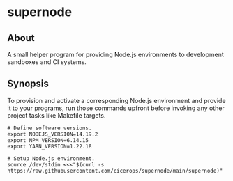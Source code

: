 # supernode


## About

A small helper program for providing Node.js environments to development
sandboxes and CI systems.


## Synopsis

To provision and activate a corresponding Node.js environment and provide it to
your programs, run those commands upfront before invoking any other project
tasks like Makefile targets.

```shell
# Define software versions.
export NODEJS_VERSION=14.19.2
export NPM_VERSION=6.14.15
export YARN_VERSION=1.22.18

# Setup Node.js environment.
source /dev/stdin <<<"$(curl -s https://raw.githubusercontent.com/cicerops/supernode/main/supernode)"
```
